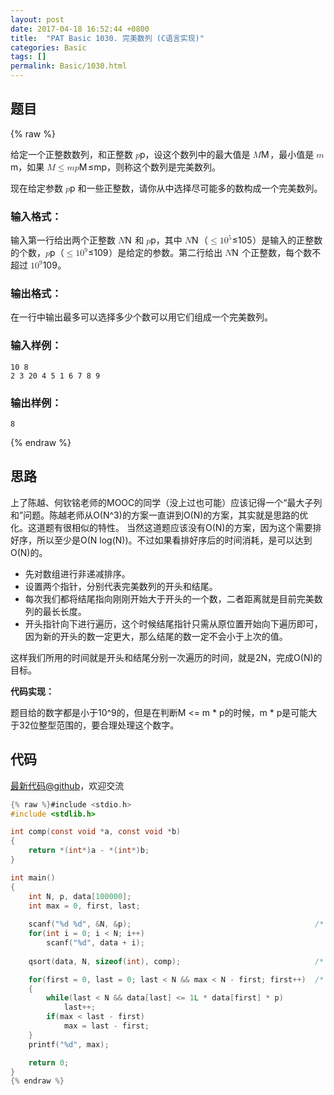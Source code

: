 ```yaml
---
layout: post
date: 2017-04-18 16:52:44 +0800
title:  "PAT Basic 1030. 完美数列 (C语言实现)"
categories: Basic
tags: []
permalink: Basic/1030.html
---
```


## 题目

{% raw %}<div class="ques-view"><p>给定一个正整数数列，和正整数 <span class="katex"><span class="katex-mathml"><math><mrow><mi>p</mi></mrow>p</math></span><span aria-hidden="true" class="katex-html"><span class="strut" style="height:0.43056em;"></span><span class="strut bottom" style="height:0.625em;vertical-align:-0.19444em;"></span><span class="base textstyle uncramped"><span class="mord mathit">p</span></span></span></span>，设这个数列中的最大值是 <span class="katex"><span class="katex-mathml"><math><mrow><mi>M</mi></mrow>M</math></span><span aria-hidden="true" class="katex-html"><span class="strut" style="height:0.68333em;"></span><span class="strut bottom" style="height:0.68333em;vertical-align:0em;"></span><span class="base textstyle uncramped"><span class="mord mathit" style="margin-right:0.10903em;">M</span></span></span></span>，最小值是 <span class="katex"><span class="katex-mathml"><math><mrow><mi>m</mi></mrow>m</math></span><span aria-hidden="true" class="katex-html"><span class="strut" style="height:0.43056em;"></span><span class="strut bottom" style="height:0.43056em;vertical-align:0em;"></span><span class="base textstyle uncramped"><span class="mord mathit">m</span></span></span></span>，如果 <span class="katex"><span class="katex-mathml"><math><mrow><mi>M</mi><mo>≤</mo><mi>m</mi><mi>p</mi></mrow>M \le mp</math></span><span aria-hidden="true" class="katex-html"><span class="strut" style="height:0.68333em;"></span><span class="strut bottom" style="height:0.8777699999999999em;vertical-align:-0.19444em;"></span><span class="base textstyle uncramped"><span class="mord mathit" style="margin-right:0.10903em;">M</span><span class="mrel">≤</span><span class="mord mathit">m</span><span class="mord mathit">p</span></span></span></span>，则称这个数列是完美数列。</p>
<p>现在给定参数 <span class="katex"><span class="katex-mathml"><math><mrow><mi>p</mi></mrow>p</math></span><span aria-hidden="true" class="katex-html"><span class="strut" style="height:0.43056em;"></span><span class="strut bottom" style="height:0.625em;vertical-align:-0.19444em;"></span><span class="base textstyle uncramped"><span class="mord mathit">p</span></span></span></span> 和一些正整数，请你从中选择尽可能多的数构成一个完美数列。</p>
<h3 id="-">输入格式：</h3>
<p>输入第一行给出两个正整数 <span class="katex"><span class="katex-mathml"><math><mrow><mi>N</mi></mrow>N</math></span><span aria-hidden="true" class="katex-html"><span class="strut" style="height:0.68333em;"></span><span class="strut bottom" style="height:0.68333em;vertical-align:0em;"></span><span class="base textstyle uncramped"><span class="mord mathit" style="margin-right:0.10903em;">N</span></span></span></span> 和 <span class="katex"><span class="katex-mathml"><math><mrow><mi>p</mi></mrow>p</math></span><span aria-hidden="true" class="katex-html"><span class="strut" style="height:0.43056em;"></span><span class="strut bottom" style="height:0.625em;vertical-align:-0.19444em;"></span><span class="base textstyle uncramped"><span class="mord mathit">p</span></span></span></span>，其中 <span class="katex"><span class="katex-mathml"><math><mrow><mi>N</mi></mrow>N</math></span><span aria-hidden="true" class="katex-html"><span class="strut" style="height:0.68333em;"></span><span class="strut bottom" style="height:0.68333em;vertical-align:0em;"></span><span class="base textstyle uncramped"><span class="mord mathit" style="margin-right:0.10903em;">N</span></span></span></span>（<span class="katex"><span class="katex-mathml"><math><mrow><mo>≤</mo><mn>1</mn><msup><mn>0</mn><mn>5</mn></msup></mrow>\le 10^5</math></span><span aria-hidden="true" class="katex-html"><span class="strut" style="height:0.8141079999999999em;"></span><span class="strut bottom" style="height:0.950078em;vertical-align:-0.13597em;"></span><span class="base textstyle uncramped"><span class="mrel">≤</span><span class="mord mathrm">1</span><span class="mord"><span class="mord mathrm">0</span><span class="msupsub"><span class="vlist"><span style="top:-0.363em;margin-right:0.05em;"><span class="fontsize-ensurer reset-size5 size5"><span style="font-size:0em;">​</span></span><span class="reset-textstyle scriptstyle uncramped mtight"><span class="mord mathrm mtight">5</span></span></span><span class="baseline-fix"><span class="fontsize-ensurer reset-size5 size5"><span style="font-size:0em;">​</span></span>​</span></span></span></span></span></span></span>）是输入的正整数的个数，<span class="katex"><span class="katex-mathml"><math><mrow><mi>p</mi></mrow>p</math></span><span aria-hidden="true" class="katex-html"><span class="strut" style="height:0.43056em;"></span><span class="strut bottom" style="height:0.625em;vertical-align:-0.19444em;"></span><span class="base textstyle uncramped"><span class="mord mathit">p</span></span></span></span>（<span class="katex"><span class="katex-mathml"><math><mrow><mo>≤</mo><mn>1</mn><msup><mn>0</mn><mn>9</mn></msup></mrow>\le 10^9</math></span><span aria-hidden="true" class="katex-html"><span class="strut" style="height:0.8141079999999999em;"></span><span class="strut bottom" style="height:0.950078em;vertical-align:-0.13597em;"></span><span class="base textstyle uncramped"><span class="mrel">≤</span><span class="mord mathrm">1</span><span class="mord"><span class="mord mathrm">0</span><span class="msupsub"><span class="vlist"><span style="top:-0.363em;margin-right:0.05em;"><span class="fontsize-ensurer reset-size5 size5"><span style="font-size:0em;">​</span></span><span class="reset-textstyle scriptstyle uncramped mtight"><span class="mord mathrm mtight">9</span></span></span><span class="baseline-fix"><span class="fontsize-ensurer reset-size5 size5"><span style="font-size:0em;">​</span></span>​</span></span></span></span></span></span></span>）是给定的参数。第二行给出 <span class="katex"><span class="katex-mathml"><math><mrow><mi>N</mi></mrow>N</math></span><span aria-hidden="true" class="katex-html"><span class="strut" style="height:0.68333em;"></span><span class="strut bottom" style="height:0.68333em;vertical-align:0em;"></span><span class="base textstyle uncramped"><span class="mord mathit" style="margin-right:0.10903em;">N</span></span></span></span> 个正整数，每个数不超过 <span class="katex"><span class="katex-mathml"><math><mrow><mn>1</mn><msup><mn>0</mn><mn>9</mn></msup></mrow>10^9</math></span><span aria-hidden="true" class="katex-html"><span class="strut" style="height:0.8141079999999999em;"></span><span class="strut bottom" style="height:0.8141079999999999em;vertical-align:0em;"></span><span class="base textstyle uncramped"><span class="mord mathrm">1</span><span class="mord"><span class="mord mathrm">0</span><span class="msupsub"><span class="vlist"><span style="top:-0.363em;margin-right:0.05em;"><span class="fontsize-ensurer reset-size5 size5"><span style="font-size:0em;">​</span></span><span class="reset-textstyle scriptstyle uncramped mtight"><span class="mord mathrm mtight">9</span></span></span><span class="baseline-fix"><span class="fontsize-ensurer reset-size5 size5"><span style="font-size:0em;">​</span></span>​</span></span></span></span></span></span></span>。</p>
<h3 id="-">输出格式：</h3>
<p>在一行中输出最多可以选择多少个数可以用它们组成一个完美数列。</p>
<h3 id="-">输入样例：</h3>
<pre><code class="lang-in">10 8
2 3 20 4 5 1 6 7 8 9
</code></pre>
<h3 id="-">输出样例：</h3>
<pre><code class="lang-out">8
</code></pre>
</div>{% endraw %}

## 思路

上了陈越、何钦铭老师的MOOC的同学（没上过也可能）应该记得一个“最大子列和”问题。陈越老师从O(N^3)的方案一直讲到O(N)的方案，其实就是思路的优化。这道题有很相似的特性。
当然这道题应该没有O(N)的方案，因为这个需要排好序，所以至少是O(N log(N))。不过如果看排好序后的时间消耗，是可以达到O(N)的。

- 先对数组进行非递减排序。
- 设置两个指针，分别代表完美数列的开头和结尾。
- 每次我们都将结尾指向刚刚开始大于开头的一个数，二者距离就是目前完美数列的最长长度。
- 开头指针向下进行遍历，这个时候结尾指针只需从原位置开始向下遍历即可，因为新的开头的数一定更大，那么结尾的数一定不会小于上次的值。

这样我们所用的时间就是开头和结尾分别一次遍历的时间，就是2N，完成O(N)的目标。

**代码实现：**

题目给的数字都是小于10^9的，但是在判断M <= m \* p的时候，m \* p是可能大于32位整型范围的，要合理处理这个数字。

## 代码

[最新代码@github](https://github.com/OliverLew/PAT/blob/master/PATBasic/1030.c)，欢迎交流
```c
{% raw %}#include <stdio.h>
#include <stdlib.h>

int comp(const void *a, const void *b) 
{ 
    return *(int*)a - *(int*)b; 
}

int main()
{
    int N, p, data[100000];
    int max = 0, first, last;
    
    scanf("%d %d", &N, &p);                                         /* read */
    for(int i = 0; i < N; i++) 
        scanf("%d", data + i);
    
    qsort(data, N, sizeof(int), comp);                              /* sort */

    for(first = 0, last = 0; last < N && max < N - first; first++)  /* find */
    {
        while(last < N && data[last] <= 1L * data[first] * p)
            last++;
        if(max < last - first) 
            max = last - first;
    }
    printf("%d", max);

    return 0;
}
{% endraw %}
```